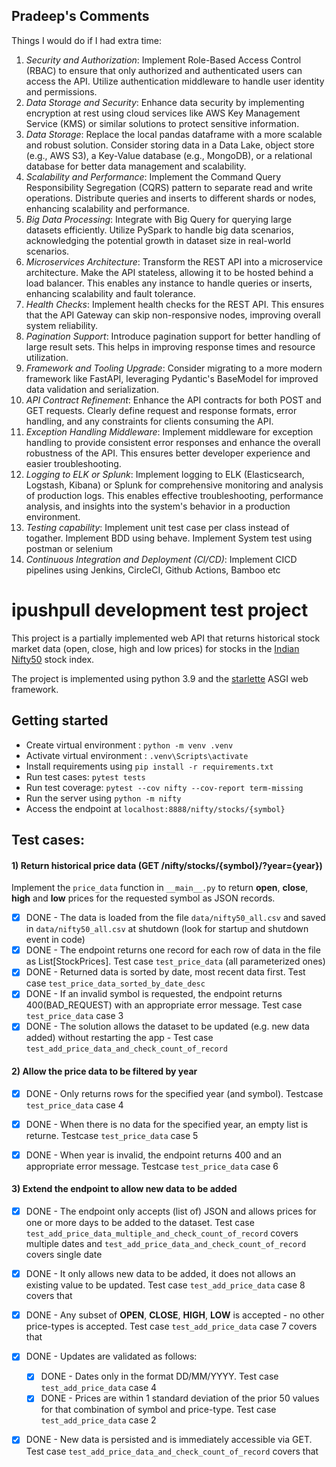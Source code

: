 ## Pradeep's Comments
Things I would do if I had extra time:
1. *Security and Authorization*: Implement Role-Based Access Control (RBAC) to ensure that only authorized and authenticated users can access the API. Utilize authentication middleware to handle user identity and permissions.
2. *Data Storage and Security*: Enhance data security by implementing encryption at rest using cloud services like AWS Key Management Service (KMS) or similar solutions to protect sensitive information.
3. *Data Storage*: Replace the local pandas dataframe with a more scalable and robust solution. Consider storing data in a Data Lake, object store (e.g., AWS S3), a Key-Value database (e.g., MongoDB), or a relational database for better data management and scalability.
4. *Scalability and Performance*: Implement the Command Query Responsibility Segregation (CQRS) pattern to separate read and write operations. Distribute queries and inserts to different shards or nodes, enhancing scalability and performance.
5. *Big Data Processing*: Integrate with Big Query for querying large datasets efficiently. Utilize PySpark to handle big data scenarios, acknowledging the potential growth in dataset size in real-world scenarios.
6. *Microservices Architecture*: Transform the REST API into a microservice architecture. Make the API stateless, allowing it to be hosted behind a load balancer. This enables any instance to handle queries or inserts, enhancing scalability and fault tolerance.
7. *Health Checks*: Implement health checks for the REST API. This ensures that the API Gateway can skip non-responsive nodes, improving overall system reliability.
8. *Pagination Support*: Introduce pagination support for better handling of large result sets. This helps in improving response times and resource utilization.
9. *Framework and Tooling Upgrade*: Consider migrating to a more modern framework like FastAPI, leveraging Pydantic's BaseModel for improved data validation and serialization.
10. *API Contract Refinement*: Enhance the API contracts for both POST and GET requests. Clearly define request and response formats, error handling, and any constraints for clients consuming the API.
11. *Exception Handling Middleware*: Implement middleware for exception handling to provide consistent error responses and enhance the overall robustness of the API. This ensures better developer experience and easier troubleshooting.
12. *Logging to ELK or Splunk*: Implement logging to ELK (Elasticsearch, Logstash, Kibana) or Splunk for comprehensive monitoring and analysis of production logs. This enables effective troubleshooting, performance analysis, and insights into the system's behavior in a production environment.
13. *Testing capability*: Implement unit test case per class instead of togather. Implement BDD using behave. Implement System test using postman or selenium
14. *Continuous Integration and Deployment (CI/CD)*: Implement CICD pipelines using Jenkins, CircleCI, Github Actions, Bamboo etc


# ipushpull development test project

This project is a partially implemented web API that returns historical stock market data (open, close, high and low prices) for stocks in the [Indian Nifty50](https://www.nseindia.com/) stock index.

The project is implemented using python 3.9 and the [starlette](https://www.starlette.io/) ASGI web framework.

## Getting started
* Create virtual environment : `python -m venv .venv`
* Activate virtual environment : `.venv\Scripts\activate`
* Install requirements using `pip install -r requirements.txt`
* Run test cases: `pytest tests`
* Run test coverage: `pytest --cov nifty --cov-report term-missing`
* Run the server using `python -m nifty`
* Access the endpoint at `localhost:8888/nifty/stocks/{symbol}`

## Test cases:
#### 1) Return historical price data (GET /nifty/stocks/{symbol}/?year={year})

Implement the `price_data` function in `__main__.py` to return **open**, **close**, **high** and **low** prices for the requested symbol as JSON records. 
* [x] DONE - The data is loaded from the file `data/nifty50_all.csv` and saved in `data/nifty50_all.csv` at shutdown (look for startup and shutdown event in code)
* [x] DONE - The endpoint returns one record for each row of data in the file as List[StockPrices]. Test case `test_price_data` (all parameterized ones)
* [x] DONE - Returned data is sorted by date, most recent data first. Test case `test_price_data_sorted_by_date_desc`
* [x] DONE - If an invalid symbol is requested, the endpoint returns 400(BAD_REQUEST) with an appropriate error message. Test case `test_price_data` case 3
* [x] DONE - The solution allows the dataset to be updated (e.g. new data added) without restarting the app - Test case `test_add_price_data_and_check_count_of_record`

#### 2) Allow the price data to be filtered by year

* [x] DONE - Only returns rows for the specified year (and symbol). Testcase `test_price_data` case 4
* [x] DONE - When there is no data for the specified year, an empty list is returne. Testcase `test_price_data` case 5 
* [x] DONE - When year is invalid, the endpoint returns 400 and an appropriate error message. Testcase `test_price_data` case 6 


#### 3) Extend the endpoint to allow new data to be added

* [x] DONE - The endpoint only accepts (list of) JSON and allows prices for one or more days to be added to the dataset. Test case `test_add_price_data_multiple_and_check_count_of_record` covers multiple dates and `test_add_price_data_and_check_count_of_record` covers single date
* [x] DONE - It only allows new data to be added, it does not allows an existing value to be updated. Test case `test_add_price_data` case 8 covers that 
* [x] DONE - Any subset of **OPEN**, **CLOSE**, **HIGH**, **LOW** is accepted - no other price-types is accepted. Test case `test_add_price_data` case 7 covers that 
* [x] DONE - Updates are validated as follows:
  * [x] DONE - Dates only in the format DD/MM/YYYY. Test case `test_add_price_data` case 4
  * [x] DONE - Prices are within 1 standard deviation of the prior 50 values for that combination of symbol and price-type. Test case `test_add_price_data` case 2 
* [x] DONE - New data is persisted and is immediately accessible via GET. Test case `test_add_price_data_and_check_count_of_record` covers that

